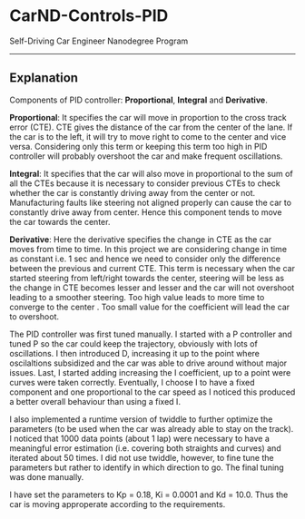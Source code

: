 # CarND-Controls-PID
Self-Driving Car Engineer Nanodegree Program

---

## Explanation

Components of PID controller: **Proportional**, **Integral** and **Derivative**.

**Proportional**: It specifies the car will move in proportion to the cross track error (CTE). CTE gives the distance of the car from the center of the lane. If the car is to the left, it will try to move right to come to the center and vice versa. Considering only this term or keeping this term too high in PID controller will probably overshoot the car and make frequent oscillations.

**Integral**: It specifies that the car will also move in proportional to the sum of all the CTEs because it is necessary to consider previous CTEs to check whether the car is constantly driving away from the center or not. Manufacturing faults like steering not aligned properly can cause the car to constantly drive away from center. Hence this component tends to move the car towards the center.

**Derivative**: Here the derivative specifies the change in CTE as the car moves from time to time. In this project we are considering change in time as constant i.e. 1 sec and hence we need to consider only the difference between the previous and current CTE. This term is necessary when the car started steering from left/right towards the center, steering will be less as the change in CTE becomes lesser and lesser and the car will not overshoot leading to a smoother steering. Too high value leads to more time to converge to the center . Too small value for the coefficient will lead the car to overshoot.

The PID controller was first tuned manually. I started with a P controller and tuned P so the car could keep the trajectory, obviously with lots of oscillations. I then introduced D, increasing it up to the point where oscilaltions subsidized and the car was able to drive around without major issues. Last, I started adding increasing the I coefficient, up to a point were curves were taken correctly. Eventually, I choose I to have a fixed component and one proportional to the car speed as I noticed this produced a better overall behaviour than using a fixed I.

I also implemented a runtime version of twiddle to further optimize the parameters (to be used when the car was already able to stay on the track). I noticed that 1000 data points (about 1 lap) were necessary to have a meaningful error estimation (i.e. covering both straights and curves) and iterated about 50 times. I did not use twiddle, however, to fine tune the parameters but rather to identify in which direction to go. The final tuning was done manually.

I have set the parameters to Kp = 0.18, Ki = 0.0001 and Kd = 10.0. Thus the car is moving approperate according to the requirements.

